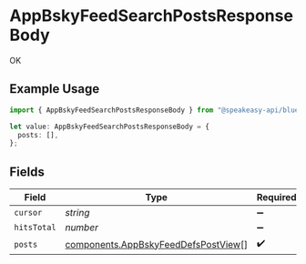 # AppBskyFeedSearchPostsResponseBody

OK

## Example Usage

```typescript
import { AppBskyFeedSearchPostsResponseBody } from "@speakeasy-api/bluesky/models/operations";

let value: AppBskyFeedSearchPostsResponseBody = {
  posts: [],
};
```

## Fields

| Field                                                                                      | Type                                                                                       | Required                                                                                   | Description                                                                                |
| ------------------------------------------------------------------------------------------ | ------------------------------------------------------------------------------------------ | ------------------------------------------------------------------------------------------ | ------------------------------------------------------------------------------------------ |
| `cursor`                                                                                   | *string*                                                                                   | :heavy_minus_sign:                                                                         | N/A                                                                                        |
| `hitsTotal`                                                                                | *number*                                                                                   | :heavy_minus_sign:                                                                         | N/A                                                                                        |
| `posts`                                                                                    | [components.AppBskyFeedDefsPostView](../../models/components/appbskyfeeddefspostview.md)[] | :heavy_check_mark:                                                                         | N/A                                                                                        |